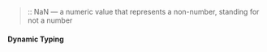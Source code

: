 > :: NaN — a numeric value that represents a non-number, standing for not a number
#### Dynamic Typing


